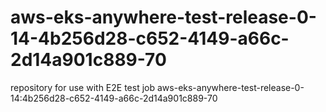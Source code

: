 # aws-eks-anywhere-test-release-0-14-4b256d28-c652-4149-a66c-2d14a901c889-70
repository for use with E2E test job aws-eks-anywhere-test-release-0-14:4b256d28-c652-4149-a66c-2d14a901c889-70
